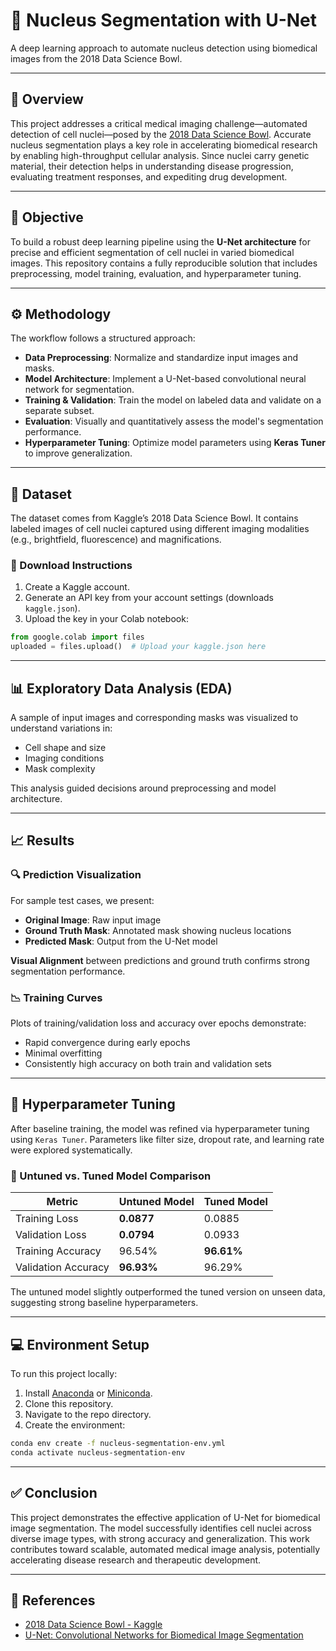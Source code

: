 # 🧬 Nucleus Segmentation with U-Net  
A deep learning approach to automate nucleus detection using biomedical images from the 2018 Data Science Bowl.

---

## 📌 Overview

This project addresses a critical medical imaging challenge—automated detection of cell nuclei—posed by the [2018 Data Science Bowl](https://www.kaggle.com/c/data-science-bowl-2018). Accurate nucleus segmentation plays a key role in accelerating biomedical research by enabling high-throughput cellular analysis. Since nuclei carry genetic material, their detection helps in understanding disease progression, evaluating treatment responses, and expediting drug development.

---

## 🎯 Objective

To build a robust deep learning pipeline using the **U-Net architecture** for precise and efficient segmentation of cell nuclei in varied biomedical images. This repository contains a fully reproducible solution that includes preprocessing, model training, evaluation, and hyperparameter tuning.

---

## ⚙️ Methodology

The workflow follows a structured approach:

- **Data Preprocessing**: Normalize and standardize input images and masks.  
- **Model Architecture**: Implement a U-Net-based convolutional neural network for segmentation.  
- **Training & Validation**: Train the model on labeled data and validate on a separate subset.  
- **Evaluation**: Visually and quantitatively assess the model's segmentation performance.  
- **Hyperparameter Tuning**: Optimize model parameters using **Keras Tuner** to improve generalization.

---

## 📂 Dataset

The dataset comes from Kaggle’s 2018 Data Science Bowl. It contains labeled images of cell nuclei captured using different imaging modalities (e.g., brightfield, fluorescence) and magnifications.

### 🔽 Download Instructions

1. Create a Kaggle account.
2. Generate an API key from your account settings (downloads `kaggle.json`).
3. Upload the key in your Colab notebook:

```python
from google.colab import files
uploaded = files.upload()  # Upload your kaggle.json here
```

---

## 📊 Exploratory Data Analysis (EDA)

A sample of input images and corresponding masks was visualized to understand variations in:

- Cell shape and size  
- Imaging conditions  
- Mask complexity

This analysis guided decisions around preprocessing and model architecture.

---

## 📈 Results

### 🔍 Prediction Visualization

For sample test cases, we present:

- **Original Image**: Raw input image  
- **Ground Truth Mask**: Annotated mask showing nucleus locations  
- **Predicted Mask**: Output from the U-Net model

**Visual Alignment** between predictions and ground truth confirms strong segmentation performance.

### 📉 Training Curves

Plots of training/validation loss and accuracy over epochs demonstrate:

- Rapid convergence during early epochs  
- Minimal overfitting  
- Consistently high accuracy on both train and validation sets

---

## 🧪 Hyperparameter Tuning

After baseline training, the model was refined via hyperparameter tuning using `Keras Tuner`. Parameters like filter size, dropout rate, and learning rate were explored systematically.

### 🔄 Untuned vs. Tuned Model Comparison

| Metric              | Untuned Model | Tuned Model   |
|---------------------|---------------|---------------|
| Training Loss       | **0.0877**    | 0.0885        |
| Validation Loss     | **0.0794**    | 0.0933        |
| Training Accuracy   | 96.54%        | **96.61%**    |
| Validation Accuracy | **96.93%**    | 96.29%        |

The untuned model slightly outperformed the tuned version on unseen data, suggesting strong baseline hyperparameters.

---

## 💻 Environment Setup

To run this project locally:

1. Install [Anaconda](https://www.anaconda.com/) or [Miniconda](https://docs.conda.io/en/latest/miniconda.html).
2. Clone this repository.
3. Navigate to the repo directory.
4. Create the environment:

```bash
conda env create -f nucleus-segmentation-env.yml
conda activate nucleus-segmentation-env
```

---

## ✅ Conclusion

This project demonstrates the effective application of U-Net for biomedical image segmentation. The model successfully identifies cell nuclei across diverse image types, with strong accuracy and generalization. This work contributes toward scalable, automated medical image analysis, potentially accelerating disease research and therapeutic development.

---

## 📎 References

- [2018 Data Science Bowl - Kaggle](https://www.kaggle.com/c/data-science-bowl-2018)
- [U-Net: Convolutional Networks for Biomedical Image Segmentation](https://arxiv.org/abs/1505.04597)
